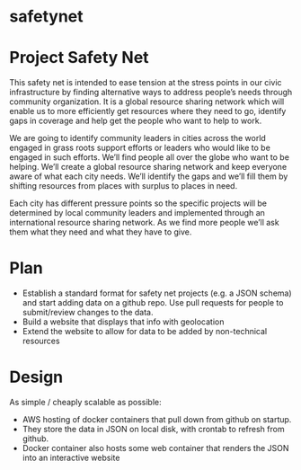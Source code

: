 # safetynet

# Project Safety Net

This safety net is intended to ease tension at the stress points in our civic infrastructure by finding alternative ways to address people’s needs through community organization. It is a global resource sharing network which will enable us to more efficiently get resources where they need to go, identify gaps in coverage and help get the people who want to help to work.

We are going to identify community leaders in cities across the world engaged in grass roots support efforts or leaders who would like to be engaged in such efforts. We’ll find people all over the globe who want to be helping. We’ll create a global resource sharing network and keep everyone aware of what each city needs. We’ll identify the gaps and we’ll fill them by shifting resources from places with surplus to places in need.

Each city has different pressure points so the specific projects will be determined by local community leaders and implemented through an international resource sharing network. As we find more people we’ll ask them what they need and what they have to give.


# Plan

* Establish a standard format for safety net projects (e.g. a JSON schema) and start adding data on a github repo.  Use pull requests for people to submit/review changes to the data.
* Build a website that displays that info with geolocation
* Extend the website to allow for data to be added by non-technical resources

# Design

As simple / cheaply scalable as possible:
* AWS hosting of docker containers that pull down from github on startup.  
* They store the data in JSON on local disk, with crontab to refresh from github.  
* Docker container also hosts some web container that renders the JSON into an interactive website
